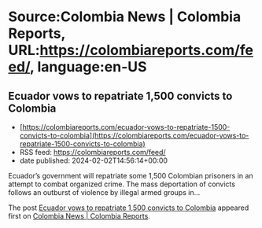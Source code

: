 # Source:Colombia News | Colombia Reports, URL:https://colombiareports.com/feed/, language:en-US

## Ecuador vows to repatriate 1,500 convicts to Colombia
 - [https://colombiareports.com/ecuador-vows-to-repatriate-1500-convicts-to-colombia](https://colombiareports.com/ecuador-vows-to-repatriate-1500-convicts-to-colombia)
 - RSS feed: https://colombiareports.com/feed/
 - date published: 2024-02-02T14:56:14+00:00

<p>Ecuador&#8217;s government will repatriate some 1,500 Colombian prisoners in an attempt to combat organized crime. The mass deportation of convicts follows an outburst of violence by illegal armed groups in&#8230;</p>
<p>The post <a href="https://colombiareports.com/ecuador-vows-to-repatriate-1500-convicts-to-colombia/" rel="nofollow">Ecuador vows to repatriate 1,500 convicts to Colombia</a> appeared first on <a href="https://colombiareports.com" rel="nofollow">Colombia News | Colombia Reports</a>.</p>


